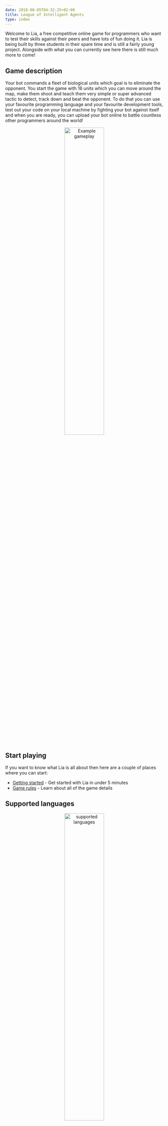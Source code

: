 ```yaml
---
date: 2018-08-05T04:32:25+02:00
title: League of Intelligent Agents
type: index
---
```


Welcome to Lia, a free competitive online game for programmers who want to test their skills against their peers and have lots of fun doing it.
Lia is being built by three students in their spare time and is still a fairly young project. 
Alongside with what you can currently see here there is still much more to come!


## Game description

Your bot commands a fleet of biological units which goal is to eliminate the opponent. 
You start the game with 16 units which you can move around the map, make them shoot and teach them very simple or super advanced tactic to detect, track down and beat the opponent. 
To do that you can use your favourite programming language and your favourite development tools, test out your code on your local machine by fighting your bot against itself and when you are ready, you can upload your bot online to battle countless other programmers around the world!

 <div style="text-align:center"><img src="/static/docs/gifs/example-gameplay.gif" alt="Example gameplay" width="50%"/></div>

## Start playing 

If you want to know what Lia is all about then here are a couple of places where you can start:

* [Getting started](/getting-started/) - Get started with Lia in under 5 minutes
* [Game rules](/game-rules) - Learn about all of the game details

## Supported languages

 <div style="text-align:center"><img src="/static/docs/images/supported-languages.png" alt="supported languages" width="50%"/></div>
 